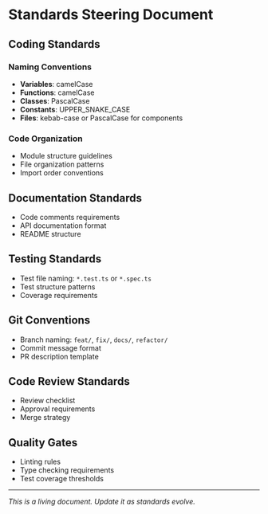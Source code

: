 # Standards Steering Document

## Coding Standards

### Naming Conventions
- **Variables**: camelCase
- **Functions**: camelCase
- **Classes**: PascalCase
- **Constants**: UPPER_SNAKE_CASE
- **Files**: kebab-case or PascalCase for components

### Code Organization
- Module structure guidelines
- File organization patterns
- Import order conventions

## Documentation Standards
- Code comments requirements
- API documentation format
- README structure

## Testing Standards
- Test file naming: `*.test.ts` or `*.spec.ts`
- Test structure patterns
- Coverage requirements

## Git Conventions
- Branch naming: `feat/`, `fix/`, `docs/`, `refactor/`
- Commit message format
- PR description template

## Code Review Standards
- Review checklist
- Approval requirements
- Merge strategy

## Quality Gates
- Linting rules
- Type checking requirements
- Test coverage thresholds

---
*This is a living document. Update it as standards evolve.*